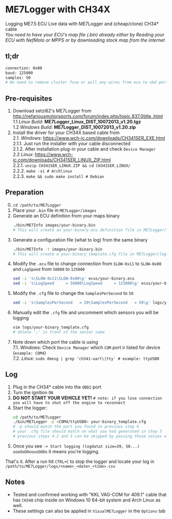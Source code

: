 # ME7Logger with CH34X
Logging ME7.5 ECU Live data with ME7Logger and (cheap/clone) CH34* cable  
*You need to have your ECU's map file (.bin) already either by Reading your ECU with NefMoto or MPPS or by downloading stock map from the internet*

## tl;dr

```sh
connection: 0x00
baud: 125000
samples: 50
# No need to remove cluster fuse or pull any wires from ecu to obd port :)
```

## Pre-requisites

1. Download setzi62's ME7Logger from  
    http://nefariousmotorsports.com/forum/index.php/topic,837.0title,.html  
    1.1 *Linux Build*: **ME7Logger_Linux_DIST_10072013_v1.20.tgz**  
    1.2 *Windows Build*: **ME7Logger_DIST_10072013_v1.20.zip**
2. Install the driver for your CH34X based cable from  
    2.1. *Windows*: https://www.wch-ic.com/downloads/CH341SER_EXE.html  
        2.1.1. Just run the installer with your cable disconnected  
        2.1.2. After installation plug-in your cable and check `Device Manager`  
    2.2 *Linux*: https://www.wch-ic.com/downloads/CH341SER_LINUX_ZIP.html  
        2.2.1. `unzip CH341SER_LINUX.ZIP && cd CH341SER_LINUX/`  
        2.2.2. `make -si # Archlinux`  
        2.2.3. `make && sudo make install # Debian`

## Preparation

0. `cd /path/to/ME7Logger`  
1. Place your `.bin` file in `ME7Logger/images` 
2. Generate an ECU definition from your maps binary  
    ```sh
    ./bin/ME7Info images/your-binary.bin
    # This will create an your-binary.ecu definition file in ME7Logger/ecus
    ```
3. Generate a configuration file (what to log) from the same binary  
   ```sh
   ./bin/ME7Info -t images/your-binary.bin
   # This will create a your-binary_template.cfg file in ME7Logger/logs
   ```
4. Modify the `.ecu` file to change connection from `SLOW-0x11` to `SLOW-0x00`  
    and `LogSpeed` from `56000` to `125000`
    ```sh
    sed -i 's\SLOW-0x11\SLOW-0x00\g' ecus/your-binary.ecu
    sed -i 's\LogSpeed     = 56000\LogSpeed     = 125000\g' ecus/your-binary.ecu
    ```
5. Modify the `.cfg` file to change the `SamplesPerSecond` to `50`  
    ```sh
    sed -i 's\SamplesPerSecond   = 20\SamplesPerSecond   = 50\g' logs/your-binary_template.cfg
    ```
6. Manually edit the `.cfg` file and uncomment which sensors you will be logging  
    ```sh
    vim logs/your-binary_template.cfg
    # delete ';' in front of the sensor name
    ```
7. Note down which port the cable is using  
    7.1. *Windows*: Check `Device Manager` which `COM` port ir listed for device (`example: COM4`)  
    7.2. *Linux*: `sudo dmesg | grep 'ch341-uart\|tty' # example: ttyUSB0`

## Log

1. Plug in the CH34* cable into the `OBD2` port
2. Turn the ignition `ON`
3. **DO NOT START YOUR VEHICLE YET!** `# note: if you lose connection you will have to shut off the engine to reconnect`
4. Start the logger:  
    ```sh
    cd /path/to/ME7Logger
    ./bin/ME7Logger -p <COM4/ttyUSB0> your-binary_template.cfg
    # -p should match the port you found in previous step 6
    # your .cfg file should match on what you had generated in step 3
    # previous steps 4.2 and 5 can be skipped by passing those values with -b 125000 and -s 50
    ```  
5. Once you see `-> Start logging (logdatat size=39, 50...) oooOoOOooooOOOo` it means you're logging.

That's it. After a run hit `CTRL+C` to stop the logger and locate your log in `/path/to/ME7Logger/logs/<name>_<date>_<time>.csv`

## Notes

 - Tested and confirmed working with "KKL VAG-COM for 409.1" cable that has `CH340` chip inside on Windows 10 64-bit system and Arch Linux as well.
 - These settings can also be applied in `VisualME7Logger` in the `Options` tab
